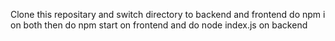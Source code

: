 Clone this repositary 
and switch directory to 
backend and frontend
 do npm i on both
then do npm start on frontend 
and do node index.js on backend 
